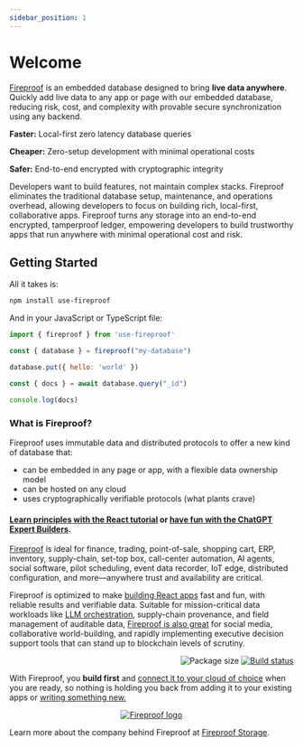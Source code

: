 ```yaml
---
sidebar_position: 1
---
```


# Welcome

[Fireproof](https://fireproof.storage) is an embedded database designed to bring **live data anywhere**. Quickly add live data to any app or page with our embedded database, reducing risk, cost, and complexity with provable secure synchronization using any backend.

**Faster:** Local-first zero latency database queries

**Cheaper:** Zero-setup development with minimal operational costs

**Safer:** End-to-end encrypted with cryptographic integrity

Developers want to build features, not maintain complex stacks. Fireproof eliminates the traditional database setup, maintenance, and operations overhead, allowing developers to focus on building rich, local-first, collaborative apps. Fireproof turns any storage into an end-to-end encrypted, tamperproof ledger, empowering developers to build trustworthy apps that run anywhere with minimal operational cost and risk.

## Getting Started

All it takes is:

```bash
npm install use-fireproof
```

And in your JavaScript or TypeScript file:

```js
import { fireproof } from 'use-fireproof'

const { database } = fireproof("my-database")

database.put({ hello: 'world' })

const { docs } = await database.query("_id")

console.log(docs)
```


### What is Fireproof?

Fireproof uses immutable data and distributed protocols to offer a new kind of database that:

- can be embedded in any page or app, with a flexible data ownership model
- can be hosted on any cloud
- uses cryptographically verifiable protocols (what plants crave)

#### [Learn principles with the React tutorial](/docs/react-tutorial) or [have fun with the ChatGPT Expert Builders](/docs/chatgpt-quick-start).

[Fireproof](https://fireproof.storage) is ideal for finance, trading, point-of-sale, shopping cart, ERP, inventory, supply-chain, set-top box, call-center automation, AI agents, social software, pilot scheduling, event data recorder, IoT edge, distributed configuration, and more—anywhere trust and availability are critical.

Fireproof is optimized to make [building React apps](https://github.com/fireproof-storage/fireproof/blob/main/packages/react/README.md) fast and fun, with reliable results and verifiable data. Suitable for mission-critical data workloads like [LLM orchestration](https://fireproof.storage/posts/why-proofs-matter-for-ai/), supply-chain provenance, and field management of auditable data, [Fireproof is also great](https://fireproof.storage/posts/great-opportunites-to-use-fireproof/) for social media, collaborative world-building, and rapidly implementing executive decision support tools that can stand up to blockchain levels of scrutiny.

<p align="right">
  <img src="https://img.shields.io/bundlephobia/minzip/%40fireproof%2Fcore" alt="Package size" />
  <a href="https://github.com/fireproof-storage/fireproof/actions/workflows/ci.yaml">
    <img src="https://github.com/fireproof-storage/fireproof/actions/workflows/ci.yaml/badge.svg" alt="Build status" />
  </a>
</p>

With Fireproof, you **build first** and [connect it to your cloud of choice](/docs/connect) when you are ready, so nothing is holding you back from adding it to your existing apps or [writing something new.](https://codesandbox.io/s/fireproof-react-antd-f6zbi7?file=/src/App.tsx)

<p align="center" >
  <a href="https://fireproof.storage/">
    <img src="https://fireproof.storage/static/img/logo-animated-black.svg" alt="Fireproof logo" width={300} />
  </a>
</p>

Learn more about the company behind Fireproof at [Fireproof Storage](https://fireproof.storage).
